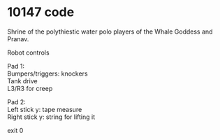 # 10147 code
Shrine of the polythiestic water polo players of the Whale Goddess and Pranav.

Robot controls

Pad 1:
<br>
Bumpers/triggers: knockers
<br>
Tank drive
<br>
L3/R3 for creep

Pad 2:
<br>
Left stick y: tape measure
<br>
Right stick y: string for lifting it

exit 0
